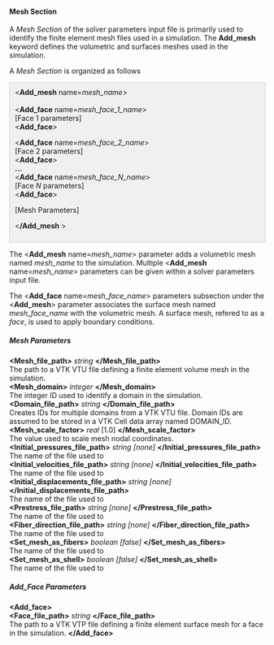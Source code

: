 <!-- =============================================================== -->
<!-- ========================= Mesh Section ======================== -->
<!-- =============================================================== -->

<h4 id="mesh_parameters"> Mesh Section </h4>
A <i>Mesh Section</i> of the solver parameters input file is primarily used to identify the finite element 
mesh files used in a simulation. The <strong>Add_mesh</strong> keyword defines the volumetric and surfaces meshes 
used in the simulation. 

A <i>Mesh Section</i> is organized as follows 
<div style="background-color: #F0F0F0; padding: 10px; border: 1px solid #d0d0d0; border-left: 1px solid #d0d0d0">
&lt;<strong>Add_mesh</strong> name=<i>mesh_name</i>&gt; 
<br> <br>
&lt;<strong>Add_face</strong> name=<i>mesh_face_1_name</i>&gt;<br>
[Face 1 parameters]
<br>
&lt;<strong>Add_face</strong>&gt; 

&lt;<strong>Add_face</strong> name=<i>mesh_face_2_name</i>&gt;<br>
[Face 2 parameters]
<br>
&lt;<strong>Add_face</strong>&gt; 
<br>
<strong>...</strong><br>
&lt;<strong>Add_face</strong> name=<i>mesh_face_<i>N</i>_name</i>&gt;<br>
[Face <i>N</i> parameters]
<br>
&lt;<strong>Add_face</strong>&gt; 
<br>

[Mesh Parameters]

&lt;<strong>/Add_mesh</strong> &gt;
</div>

The &lt;<strong>Add_mesh</strong> name=<i>mesh_name</i>&gt; parameter adds a volumetric mesh named <i>mesh_name</i> 
to the simulation. Multiple &lt;<strong>Add_mesh</strong> name=<i>mesh_name</i>&gt; parameters can be given
within a solver parameters input file. 

The &lt;<strong>Add_face</strong> name=<i>mesh_face_name</i>&gt; parameters subsection under the 
&lt;<strong>Add_mesh</strong>&gt; parameter associates the surface mesh named <i>mesh_face_name</i>
with the volumetric mesh. A surface mesh, refered to as a <i>face</i>, is used to apply boundary conditions.


<!-- ---------------------------------------- -->
<!-- ---------- General Parameters ---------- -->
<!-- ---------------------------------------- -->

<h5>Mesh Parameters</h5>
<div class="bc_param_div">
<strong>&lt;Mesh_file_path&gt;</strong> <i>string</i> <nobr>
<strong>&lt;/Mesh_file_path&gt;</strong>
</nobr><br>
The path to a VTK VTU file defining a finite element volume mesh in the simulation.
<br>
<strong>&lt;Mesh_domain&gt;</strong> <i>integer</i> <nobr>
<strong>&lt;/Mesh_domain&gt;</strong>
</nobr><br>
The integer ID used to identify a domain in the simulation.
<br>
<strong>&lt;Domain_file_path&gt;</strong> <i>string</i> <nobr>
<strong>&lt;/Domain_file_path&gt;</strong>
</nobr><br>
Creates IDs for multiple domains from a VTK VTU file. Domain IDs are assumed to be stored in a VTK Cell data array named DOMAIN_ID.
<br>
<strong>&lt;Mesh_scale_factor&gt;</strong> <i>real</i> [1.0] <nobr>
<strong>&lt;/Mesh_scale_factor&gt;</strong>
</nobr><br>
The value used to scale mesh nodal coordinates. 
<br>
<strong>&lt;Initial_pressures_file_path&gt;</strong> <i>string [none] </i> <nobr>
<strong>&lt;/Initial_pressures_file_path&gt;</strong>
</nobr><br>
The name of the file used to 
<br>
<strong>&lt;Initial_velocities_file_path&gt;</strong> <i>string [none] </i> <nobr>
<strong>&lt;/Initial_velocities_file_path&gt;</strong>
</nobr><br>
The name of the file used to 
<br>
<strong>&lt;Initial_displacements_file_path&gt;</strong> <i>string [none] </i> <nobr>
<strong>&lt;/Initial_displacements_file_path&gt;</strong>
</nobr><br>
The name of the file used to 
<br>
<strong>&lt;Prestress_file_path&gt;</strong> <i>string [none] </i> <nobr>
<strong>&lt;/Prestress_file_path&gt;</strong>
</nobr><br>
The name of the file used to 
<br>
<strong>&lt;Fiber_direction_file_path&gt;</strong> <i>string [none] </i> <nobr>
<strong>&lt;/Fiber_direction_file_path&gt;</strong>
</nobr><br>
The name of the file used to 
<br>
<strong>&lt;Set_mesh_as_fibers&gt;</strong> <i>boolean [false] </i> <nobr>
<strong>&lt;/Set_mesh_as_fibers&gt;</strong>
</nobr><br>
The name of the file used to 
<br>
<strong>&lt;Set_mesh_as_shell&gt;</strong> <i>boolean [false] </i> <nobr>
<strong>&lt;/Set_mesh_as_shell&gt;</strong>
</nobr><br>
The name of the file used to 
<br>
</div>

<!-- ------------------------------------- -->
<!-- ---------- Face Parameters ---------- -->
<!-- ------------------------------------- -->

<h5 id="add_face_parameters"> Add_Face Parameters</h5>
<div class="bc_param_div">
<strong>&lt;Add_face&gt;</strong><br> 
<strong>&lt;Face_file_path&gt;</strong> <i>string</i> <nobr>
<strong>&lt;/Face_file_path&gt;</strong>
</nobr><br>
The path to a VTK VTP file defining a finite element surface mesh for a face in the simulation.
<strong>&lt;/Add_face&gt;</strong>
</div>

